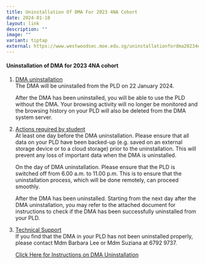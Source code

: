 ```yaml
---
title: Uninstallation Of DMA For 2023 4NA Cohort
date: 2024-01-18
layout: link
description: ""
image: ""
variant: tiptap
external: https://www.westwoodsec.moe.edu.sg/uninstallationfordma20234na/
---
```

<h4><strong>Uninstallation of DMA for 2023 4NA cohort</strong></h4><ol data-tight="true" class="tight"><li><p><u>DMA uninstallation</u><br>The DMA will be uninstalled from the PLD on 22 January 2024.</p><p>After the DMA has been uninstalled, you will be able to use the PLD without the DMA. Your browsing activity will no longer be monitored and the browsing history on your PLD will also be deleted from the DMA system server.</p></li><li><p><u>Actions required by student</u><br>At least one day before the DMA uninstallation. Please ensure that all data on your PLD have been backed-up (e.g. saved on an external<br>storage device or to a cloud storage) prior to the uninstallation. This will prevent any loss of important data when the DMA is uninstalled.</p><p>On the day of DMA uninstallation. Please ensure that the PLD is switched off from 6.00 a.m. to 11.00 p.m. This is to ensure that the uninstallation process, which will be done remotely, can proceed smoothly.</p><p>After the DMA has been uninstalled. Starting from the next day after the DMA uninstallation, you may refer to the attached document for instructions to check if the DMA has been successfully uninstalled from your PLD.</p><p></p></li><li><p><u>Technical Support</u><br>If you find that the DMA in your PLD has not been uninstalled properly, please contact Mdm Barbara Lee or Mdm Suziana at 6792 9737.<br></p><p><a href="https://drive.google.com/file/d/1ymJRyg6edosI8Tjh3j-CUOeH_ONiNLY0/view?usp=sharing" rel="noopener noreferrer nofollow" target="_blank">Click Here for Instructions on DMA Uninstallation</a></p></li></ol><p></p><p></p>
